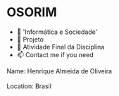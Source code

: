 # OSORIM

- 👋 'Informática e Sociedade'
- 👀 Projeto
- 🌱 Atividade Final da Disciplina
- 📫 Contact me if you need

Name: Henrique Almeida de Oliveira
<br>
<br>
Location: Brasil
<br>

